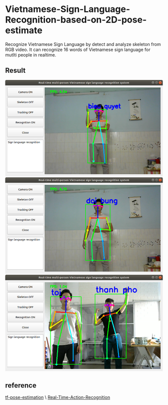 # Vietnamese-Sign-Language-Recognition-based-on-2D-pose-estimate
Recognize Vietnamese Sign Language by detect and analyze skeleton from RGB video.
It can recognize 16 words of Vietnamese sign language for mutlti people in realtime.

## Result
<img src="image/bieu_quyet.png">
<img src="image/doi_bung.png">
<img src="image/kq.png">

## reference
[tf-pose-estimation](https://github.com/ildoonet/tf-pose-estimation) \\
[Real-Time-Action-Recognition](https://github.com/TianzhongSong/Real-Time-Action-Recognition)

